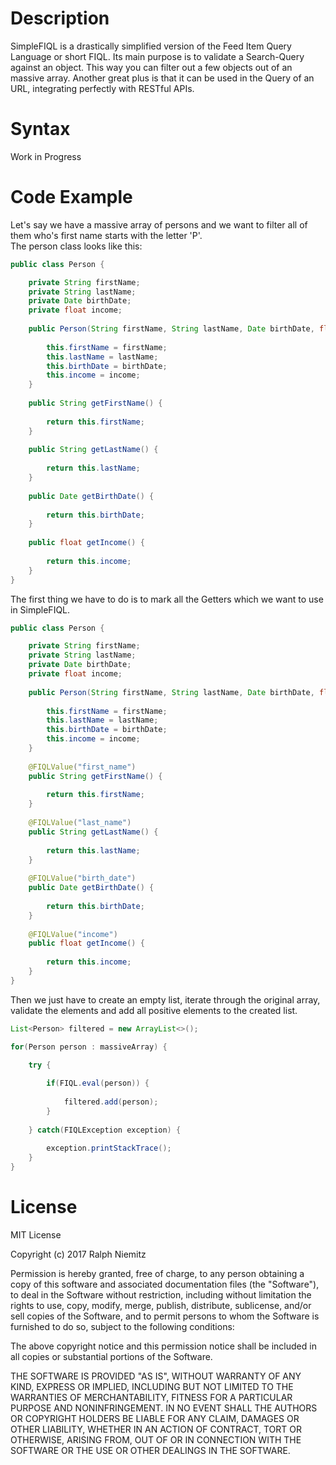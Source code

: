 # Description

SimpleFIQL is a drastically simplified version of the Feed Item Query Language or short FIQL.
Its main purpose is to validate a Search-Query against an object.
This way you can filter out a few objects out of an massive array.
Another great plus is that it can be used in the Query of an URL, integrating perfectly with RESTful APIs.

# Syntax

Work in Progress

# Code Example

Let's say we have a massive array of persons and we want to filter all of them who's first name starts with the letter 'P'.  
The person class looks like this:

```java
public class Person {

    private String firstName;
	private String lastName;
	private Date birthDate;
	private float income;
	
	public Person(String firstName, String lastName, Date birthDate, float income) {
	
		this.firstName = firstName;
		this.lastName = lastName;
		this.birthDate = birthDate;
		this.income = income;
	}
	
	public String getFirstName() {
	
		return this.firstName;
	}
	
	public String getLastName() {
	
		return this.lastName;
	}
	
	public Date getBirthDate() {
	
		return this.birthDate;
	}
	
	public float getIncome() {
	
		return this.income;
	}
}
```

The first thing we have to do is to mark all the Getters which we want to use in SimpleFIQL.

```java
public class Person {

    private String firstName;
	private String lastName;
	private Date birthDate;
	private float income;
	
	public Person(String firstName, String lastName, Date birthDate, float income) {
	
		this.firstName = firstName;
		this.lastName = lastName;
		this.birthDate = birthDate;
		this.income = income;
	}
	
	@FIQLValue("first_name")
	public String getFirstName() {
	
		return this.firstName;
	}
	
	@FIQLValue("last_name")
	public String getLastName() {
	
		return this.lastName;
	}
	
	@FIQLValue("birth_date")
	public Date getBirthDate() {
	
		return this.birthDate;
	}
	
	@FIQLValue("income")
	public float getIncome() {
	
		return this.income;
	}
}
```

Then we just have to create an empty list, iterate through the original array, validate the elements and add all positive elements to the created list.

```java
List<Person> filtered = new ArrayList<>();

for(Person person : massiveArray) {

	try {
	
		if(FIQL.eval(person)) {
		
			filtered.add(person);
		}
	
	} catch(FIQLException exception) {
	
		exception.printStackTrace();
	}
}
```

# License

MIT License

Copyright (c) 2017 Ralph Niemitz

Permission is hereby granted, free of charge, to any person obtaining a copy
of this software and associated documentation files (the "Software"), to deal
in the Software without restriction, including without limitation the rights
to use, copy, modify, merge, publish, distribute, sublicense, and/or sell
copies of the Software, and to permit persons to whom the Software is
furnished to do so, subject to the following conditions:

The above copyright notice and this permission notice shall be included in all
copies or substantial portions of the Software.

THE SOFTWARE IS PROVIDED "AS IS", WITHOUT WARRANTY OF ANY KIND, EXPRESS OR
IMPLIED, INCLUDING BUT NOT LIMITED TO THE WARRANTIES OF MERCHANTABILITY,
FITNESS FOR A PARTICULAR PURPOSE AND NONINFRINGEMENT. IN NO EVENT SHALL THE
AUTHORS OR COPYRIGHT HOLDERS BE LIABLE FOR ANY CLAIM, DAMAGES OR OTHER
LIABILITY, WHETHER IN AN ACTION OF CONTRACT, TORT OR OTHERWISE, ARISING FROM,
OUT OF OR IN CONNECTION WITH THE SOFTWARE OR THE USE OR OTHER DEALINGS IN THE
SOFTWARE.